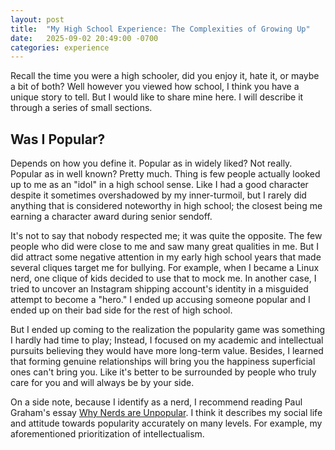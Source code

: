 ```yaml
---
layout: post
title:  "My High School Experience: The Complexities of Growing Up"
date:   2025-09-02 20:49:00 -0700
categories: experience
---
```

Recall the time you were a high schooler, did you enjoy it, hate it, or maybe a bit of both?
Well however you viewed how school, I think you have a unique story to tell. But I would like
to share mine here. I will describe it through a series of small sections.

## Was I Popular?
Depends on how you define it. Popular as in widely liked? Not really. Popular as in well known?
Pretty much. Thing is few people actually looked up to me as an "idol" in a high school sense. Like
I had a good character despite it sometimes overshadowed by my inner-turmoil, but I rarely did anything
that is considered noteworthy in high school; the closest being me earning a character award during senior sendoff.

It's not to say that nobody respected me; it was quite the opposite. The few people who did were close
to me and saw many great qualities in me. But I did attract some negative attention in my early high 
school years that made several cliques target me for bullying. For example, when I became a Linux nerd,
one clique of kids decided to use that to mock me. In another case, I tried to uncover an Instagram
shipping account's identity in a misguided attempt to become a "hero." I ended up accusing someone popular 
and I ended up on their bad side for the rest of high school.

But I ended up coming to the realization the popularity game was something I hardly had time to play; 
Instead, I focused on my academic and intellectual pursuits believing they would have more long-term
value. Besides, I learned that forming genuine relationships will bring you the happiness superficial ones
can't bring you. Like it's better to be surrounded by people who truly care for you and will always be by your side.

On a side note, because I identify as a nerd, I recommend reading Paul Graham's essay
[Why Nerds are Unpopular](https://paulgraham.com/nerds.html). I think it describes my social life and
attitude towards popularity accurately on many levels. For example, my aforementioned prioritization
of intellectualism.